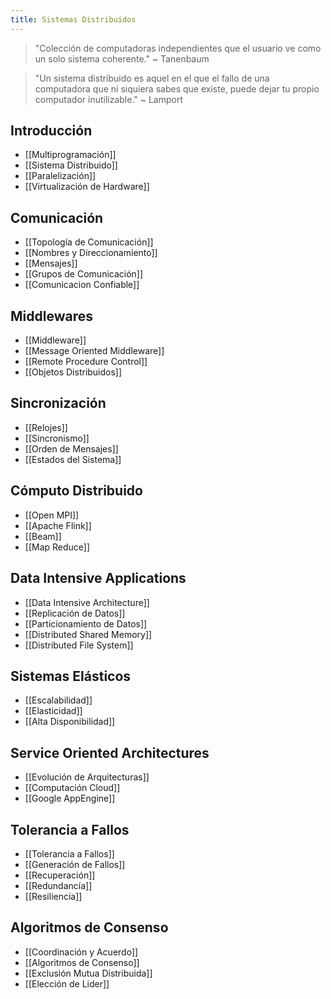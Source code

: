```yaml
---
title: Sistemas Distribuidos
---
```


> "Colección de computadoras independientes que el usuario ve como un solo sistema coherente." ~ Tanenbaum

> "Un sistema distribuido es aquel en el que el fallo de una computadora que ni siquiera sabes que existe, puede dejar tu propio computador inutilizable." ~ Lamport

## Introducción

- [[Multiprogramación]]
- [[Sistema Distribuido]]
- [[Paralelización]]
- [[Virtualización de Hardware]]

## Comunicación

- [[Topología de Comunicación]]
- [[Nombres y Direccionamiento]]
- [[Mensajes]]
- [[Grupos de Comunicación]]
- [[Comunicacion Confiable]]

## Middlewares

- [[Middleware]]
- [[Message Oriented Middleware]]
- [[Remote Procedure Control]]
- [[Objetos Distribuidos]]

## Sincronización

- [[Relojes]]
- [[Sincronismo]]
- [[Orden de Mensajes]]
- [[Estados del Sistema]]

## Cómputo Distribuido

- [[Open MPI]]
- [[Apache Flink]]
- [[Beam]]
- [[Map Reduce]]

## Data Intensive Applications

- [[Data Intensive Architecture]]
- [[Replicación de Datos]]
- [[Particionamiento de Datos]]
- [[Distributed Shared Memory]]
- [[Distributed File System]]

## Sistemas Elásticos

- [[Escalabilidad]]
- [[Elasticidad]]
- [[Alta Disponibilidad]]

## Service Oriented Architectures

- [[Evolución de Arquitecturas]]
- [[Computación Cloud]]
- [[Google AppEngine]]

## Tolerancia a Fallos

- [[Tolerancia a Fallos]]
- [[Generación de Fallos]]
- [[Recuperación]]
- [[Redundancía]]
- [[Resiliencía]]

## Algoritmos de Consenso

- [[Coordinación y Acuerdo]]
- [[Algoritmos de Consenso]]
- [[Exclusión Mutua Distribuida]]
- [[Elección de Lider]]
